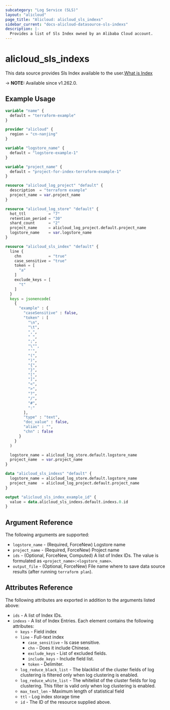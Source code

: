 ```yaml
---
subcategory: "Log Service (SLS)"
layout: "alicloud"
page_title: "Alicloud: alicloud_sls_indexs"
sidebar_current: "docs-alicloud-datasource-sls-indexs"
description: |-
  Provides a list of Sls Index owned by an Alibaba Cloud account.
---
```


# alicloud_sls_indexs

This data source provides Sls Index available to the user.[What is Index](https://next.api.alibabacloud.com/document/Sls/2020-12-30/CreateIndex)

-> **NOTE:** Available since v1.262.0.

## Example Usage

```terraform
variable "name" {
  default = "terraform-example"
}

provider "alicloud" {
  region = "cn-nanjing"
}

variable "logstore_name" {
  default = "logstore-example-1"
}

variable "project_name" {
  default = "project-for-index-terraform-example-1"
}

resource "alicloud_log_project" "default" {
  description  = "terraform example"
  project_name = var.project_name
}

resource "alicloud_log_store" "default" {
  hot_ttl          = "7"
  retention_period = "30"
  shard_count      = "2"
  project_name     = alicloud_log_project.default.project_name
  logstore_name    = var.logstore_name
}

resource "alicloud_sls_index" "default" {
  line {
    chn            = "true"
    case_sensitive = "true"
    token = [
      "a"
    ]
    exclude_keys = [
      "t"
    ]
  }
  keys = jsonencode(
    {
      "example" : {
        "caseSensitive" : false,
        "token" : [
          "\n",
          "\t",
          ",",
          " ",
          ";",
          "\"",
          "'",
          "(",
          ")",
          "{",
          "}",
          "[",
          "]",
          "<",
          ">",
          "?",
          "/",
          "#",
          ":"
        ],
        "type" : "text",
        "doc_value" : false,
        "alias" : "",
        "chn" : false
      }
    }
  )

  logstore_name = alicloud_log_store.default.logstore_name
  project_name  = var.project_name
}

data "alicloud_sls_indexs" "default" {
  logstore_name = alicloud_log_store.default.logstore_name
  project_name  = alicloud_log_project.default.project_name
}

output "alicloud_sls_index_example_id" {
  value = data.alicloud_sls_indexs.default.indexs.0.id
}
```

## Argument Reference

The following arguments are supported:
* `logstore_name` - (Required, ForceNew) Logstore name
* `project_name` - (Required, ForceNew) Project name
* `ids` - (Optional, ForceNew, Computed) A list of Index IDs. The value is formulated as `<project_name>:<logstore_name>`.
* `output_file` - (Optional, ForceNew) File name where to save data source results (after running `terraform plan`).


## Attributes Reference

The following attributes are exported in addition to the arguments listed above:
* `ids` - A list of Index IDs.
* `indexs` - A list of Index Entries. Each element contains the following attributes:
  * `keys` - Field index
  * `line` - Full-text index
    * `case_sensitive` - Is case sensitive.
    * `chn` - Does it include Chinese.
    * `exclude_keys` - List of excluded fields.
    * `include_keys` - Include field list.
    * `token` - Delimiter.
  * `log_reduce_black_list` - The blacklist of the cluster fields of log clustering is filtered only when log clustering is enabled.
  * `log_reduce_white_list` - The whitelist of the cluster fields for log clustering. This filter is valid only when log clustering is enabled.
  * `max_text_len` - Maximum length of statistical field
  * `ttl` - Log index storage time
  * `id` - The ID of the resource supplied above.
